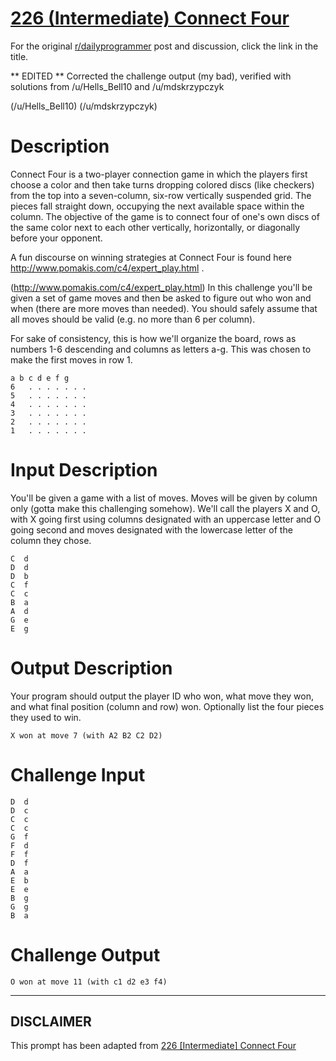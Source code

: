 # [226 (Intermediate) Connect Four](https://www.reddit.com/r/dailyprogrammer/comments/3fva66/20150805_challenge_226_intermediate_connect_four/)

For the original [r/dailyprogrammer](https://www.reddit.com/r/dailyprogrammer/) post and discussion, click the link in the title.

** EDITED ** Corrected the challenge output (my bad), verified with solutions from /u/Hells_Bell10 and /u/mdskrzypczyk

(/u/Hells_Bell10)
(/u/mdskrzypczyk)
# Description
Connect Four is a two-player connection game in which the players first choose a color and then take turns dropping colored discs (like checkers) from the top into a seven-column, six-row vertically suspended grid. The pieces fall straight down, occupying the next available space within the column. The objective of the game is to connect four of one's own discs of the same color next to each other vertically, horizontally, or diagonally before your opponent. 

A fun discourse on winning strategies at Connect Four is found here http://www.pomakis.com/c4/expert_play.html . 

(http://www.pomakis.com/c4/expert_play.html)
In this challenge you'll be given a set of game moves and then be asked to figure out who won and when (there are more moves than needed). You should safely assume that all moves should be valid (e.g. no more than 6 per column). 

For sake of consistency, this is how we'll organize the board, rows as numbers 1-6 descending and columns as letters a-g.  This was chosen to make the first moves in row 1.


```
a b c d e f g
6   . . . . . . . 
5   . . . . . . . 
4   . . . . . . . 
3   . . . . . . . 
2   . . . . . . . 
1   . . . . . . .
```
# Input Description
You'll be given a game with a list of moves. Moves will be given by column only (gotta make this challenging somehow). We'll call the players X and O, with X going first using columns designated with an uppercase letter and O going second and moves designated with the lowercase letter of the column they chose. 


```
C  d
D  d
D  b
C  f
C  c
B  a
A  d
G  e
E  g
```
# Output Description
Your program should output the player ID who won, what move they won, and what final position (column and row) won. Optionally list the four pieces they used to win.


```
X won at move 7 (with A2 B2 C2 D2)
```
# Challenge Input

```
D  d
D  c    
C  c    
C  c
G  f
F  d
F  f
D  f
A  a
E  b
E  e
B  g
G  g
B  a
```
# Challenge Output

```
O won at move 11 (with c1 d2 e3 f4)
```

----
## **DISCLAIMER**
This prompt has been adapted from [226 [Intermediate] Connect Four](https://www.reddit.com/r/dailyprogrammer/comments/3fva66/20150805_challenge_226_intermediate_connect_four/
)
